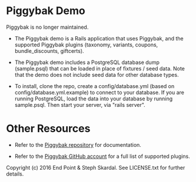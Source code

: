 Piggybak Demo
========

Piggybak is no longer maintained.

* The Piggybak demo is a Rails application that uses Piggybak, and the supported Piggybak plugins (taxonomy, variants, coupons, bundle_discounts, giftcerts).

* The Piggybak demo includes a PostgreSQL database dump (sample.psql) that can be loaded in place of fixtures / seed data. Note that the demo does not include seed data for other database types.

* To install, clone the repo, create a config/database.yml (based on config/database.yml.example) to connect to your database. If you are running PostgreSQL, load the data into your database by running sample.psql. Then start your server, via "rails server".


Other Resources
========

* Refer to the <a href="https://github.com/piggybak/piggybak">Piggybak repository</a> for documentation.

* Refer to the <a href="https://github.com/piggybak">Piggybak GitHub account</a> for a full list of supported plugins.

Copyright (c) 2016 End Point & Steph Skardal. See LICENSE.txt for further details.

